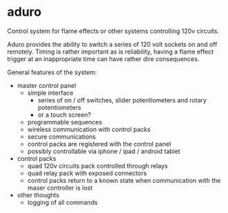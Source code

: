 # aduro
Control system for flame effects or other systems controlling 120v circuits.

Aduro provides the ability to switch a series of 120 volt sockets on and off remotely. Timing is rather important as is reliability, having a flame effect trigger at an inappropriate time can have rather dire consequences. 

General features of the system:

  - master control panel
    - simple interface
      - series of on / off switches, slider potentiometers and rotary potentiometers
      - or a touch screen?
    - programmable sequences
    - wireless communication with control packs
    - secure communications
    - control packs are registered with the control panel
    - possibly controllable via iphone / ipad / android tablet
  - control packs
    - quad 120v circuits pack controlled through relays
    - quad relay pack with exposed connectors
    - control packs return to a known state when communication with the maser controller is lost
  - other thoughts
    - logging of all commands
